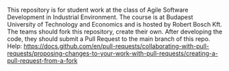 

This repository is for student work at the class of Agile Software Development in Industrial Environment.
The course is at Budapest University of Technology and Economics and is hosted by Robert Bosch Kft.
The teams should fork this repository, create their own. After developing the code, they should submit a Pull Request to the main branch of this repo.
Help: https://docs.github.com/en/pull-requests/collaborating-with-pull-requests/proposing-changes-to-your-work-with-pull-requests/creating-a-pull-request-from-a-fork



